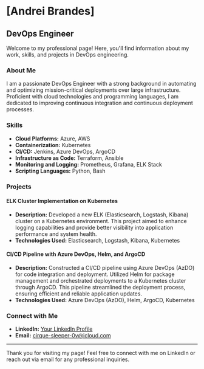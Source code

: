 # [Andrei Brandes]

## DevOps Engineer

Welcome to my professional page! Here, you'll find information about my work, skills, and projects in DevOps engineering.

### About Me

I am a passionate DevOps Engineer with a strong background in automating and optimizing mission-critical deployments over large infrastructure. Proficient with cloud technologies and programming languages, I am dedicated to improving continuous integration and continuous deployment processes.

### Skills

- **Cloud Platforms:** Azure, AWS
- **Containerization:** Kubernetes 
- **CI/CD:** Jenkins, Azure DevOps, ArgoCD
- **Infrastructure as Code:** Terraform, Ansible
- **Monitoring and Logging:** Prometheus, Grafana, ELK Stack
- **Scripting Languages:** Python, Bash

### Projects

#### ELK Cluster Implementation on Kubernetes
- **Description:** Developed a new ELK (Elasticsearch, Logstash, Kibana) cluster on a Kubernetes environment. This project aimed to enhance logging capabilities and provide better visibility into application performance and system health.
- **Technologies Used:** Elasticsearch, Logstash, Kibana, Kubernetes

#### CI/CD Pipeline with Azure DevOps, Helm, and ArgoCD
- **Description:** Constructed a CI/CD pipeline using Azure DevOps (AzDO) for code integration and deployment. Utilized Helm for package management and orchestrated deployments to a Kubernetes cluster through ArgoCD. This pipeline streamlined the deployment process, ensuring efficient and reliable application updates.
- **Technologies Used:** Azure DevOps (AzDO), Helm, ArgoCD, Kubernetes


### Connect with Me

- **LinkedIn:** [Your LinkedIn Profile](https://www.linkedin.com/in/andreibrandes/)
- **Email:** cirque-sleeper-0v@icloud.com

---

Thank you for visiting my page! Feel free to connect with me on LinkedIn or reach out via email for any professional inquiries.
